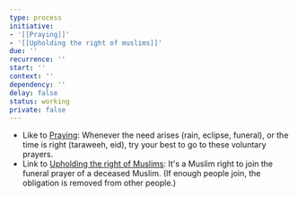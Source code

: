 ```yaml
---
type: process
initiative:
- '[[Praying]]'
- '[[Upholding the right of muslims]]'
due: ''
recurrence: ''
start: ''
context: ''
dependency: ''
delay: false
status: working
private: false
---
```


* Like to [Praying](docs/sidebar1/Initiatives/worship/Praying.md): Whenever the need arises (rain, eclipse, funeral), or the time is right (taraweeh, eid), try your best to go to these voluntary prayers.
* Link to [Upholding the right of Muslims](docs/sidebar1/Initiatives/worship/Upholding%20the%20right%20of%20muslims.md): It's a Muslim right to join the funeral prayer of a deceased Muslim. (If enough people join, the obligation is removed from other people.)
